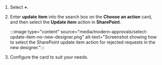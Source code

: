 1. Select **+**.
2. Enter **update item** into the search box on the **Choose an action** card, and then select the **Update item** action in **SharePoint**.
   
    :::image type="content" source="media/modern-approvals/select-update-item-no-new-designer.png" alt-text="Screenshot showing how to select the SharePoint update item action for rejected requests in the new designer.":::
3. Configure the card to suit your needs.
